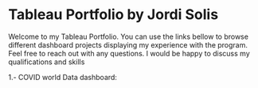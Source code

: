 # Tableau Portfolio by Jordi Solis

Welcome to my Tableau Portfolio. You can use the links bellow to browse different dashboard projects displaying my experience with the program. Feel free to reach out with any questions. I would be happy to discuss my qualifications and skills 

1.- COVID world Data dashboard: 
